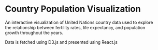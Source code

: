 # Country Population Visualization

An interactive visualization of United Nations country data used to explore the relationship between fertility rates, life expectancy, and population growth throughout the years.

Data is fetched using D3.js and presented using React.js

